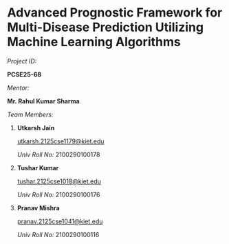 # Advanced Prognostic Framework for Multi-Disease Prediction Utilizing Machine Learning Algorithms
_Project ID:_

**PCSE25-68**


_Mentor:_ 

**Mr. Rahul Kumar Sharma**

_Team Members:_

1) **Utkarsh Jain**
   
   utkarsh.2125cse1179@kiet.edu
   
   _Univ Roll No:_ 2100290100178
   
3) **Tushar Kumar**
   
   tushar.2125cse1018@kiet.edu
   
   _Univ Roll No:_ 2100290100176
   
5) **Pranav Mishra**
   
   pranav.2125cse1041@kiet.edu

   _Univ Roll No:_ 2100290100116

